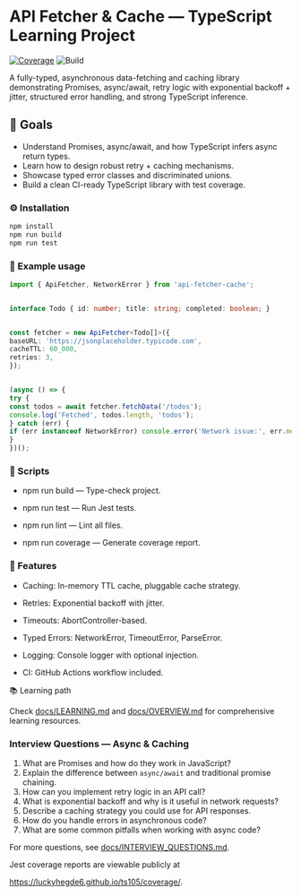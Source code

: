 # API Fetcher & Cache — TypeScript Learning Project

[![Coverage](coverage/badge.svg)](https://luckyhegde6.github.io/ts105/coverage/)
![Build](./build-badge.svg)

A fully-typed, asynchronous data-fetching and caching library demonstrating Promises, async/await, retry logic with exponential backoff + jitter, structured error handling, and strong TypeScript inference.

## 🧩 Goals

- Understand Promises, async/await, and how TypeScript infers async return types.
- Learn how to design robust retry + caching mechanisms.
- Showcase typed error classes and discriminated unions.
- Build a clean CI-ready TypeScript library with test coverage.

### ⚙️ Installation

```bash
npm install
npm run build
npm run test
```

### 🧠 Example usage

```typescript
import { ApiFetcher, NetworkError } from 'api-fetcher-cache';


interface Todo { id: number; title: string; completed: boolean; }


const fetcher = new ApiFetcher<Todo[]>({
baseURL: 'https://jsonplaceholder.typicode.com',
cacheTTL: 60_000,
retries: 3,
});


(async () => {
try {
const todos = await fetcher.fetchData('/todos');
console.log('Fetched', todos.length, 'todos');
} catch (err) {
if (err instanceof NetworkError) console.error('Network issue:', err.message);
}
})();
```

### 🧪 Scripts

- npm run build — Type-check project.

- npm run test — Run Jest tests.

- npm run lint — Lint all files.

- npm run coverage — Generate coverage report.

### 🧰 Features

- Caching: In-memory TTL cache, pluggable cache strategy.

- Retries: Exponential backoff with jitter.

- Timeouts: AbortController-based.

- Typed Errors: NetworkError, TimeoutError, ParseError.

- Logging: Console logger with optional injection.

- CI: GitHub Actions workflow included.

📚 Learning path

Check [docs/LEARNING.md](docs/LEARNING.md) and [docs/OVERVIEW.md](docs/OVERVIEW.md) for comprehensive learning resources.

### Interview Questions — Async & Caching

1. What are Promises and how do they work in JavaScript?
2. Explain the difference between `async/await` and traditional promise chaining.
3. How can you implement retry logic in an API call?
4. What is exponential backoff and why is it useful in network requests?
5. Describe a caching strategy you could use for API responses.
6. How do you handle errors in asynchronous code?
7. What are some common pitfalls when working with async code?

For more questions, see [docs/INTERVIEW_QUESTIONS.md](docs/INTERVIEW_QUESTIONS.md).

Jest coverage reports are viewable publicly at

https://luckyhegde6.github.io/ts105/coverage/.
